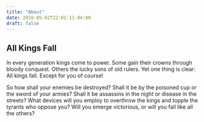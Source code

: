 ```yaml
---
title: "About"
date: 2018-05-02T22:01:11-04:00
draft: false
---
```



## All Kings Fall

In every generation kings come to power. Some gain their crowns through bloody conquest. Others the lucky sons of old rulers. Yet one thing is clear: All kings fall. Except for you of course! 

So how shall your enemies be destroyed? Shall it be by the poisoned cup or  the sword of your armies? Shall it be assassins in the night or disease in the streets? What devices will you employ to overthrow the kings and topple the tyrants who oppose you? Will you emerge victorious, or will you fall like all the others?
